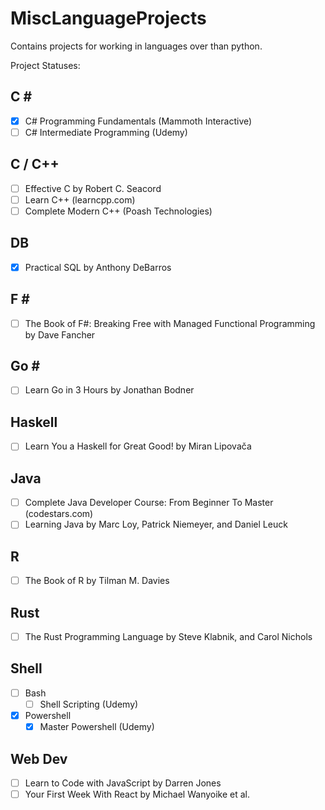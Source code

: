 # MiscLanguageProjects

Contains projects for working in languages over than python.

Project Statuses:

## C \#

* [x] C# Programming Fundamentals (Mammoth Interactive)
* [ ] C# Intermediate Programming (Udemy)

## C / C++

* [ ] Effective C by Robert C. Seacord
* [ ] Learn C++ (learncpp.com)
* [ ] Complete Modern C++ (Poash Technologies)

## DB

* [x] Practical SQL by Anthony DeBarros

## F \#

* [ ] The Book of F#: Breaking Free with Managed Functional Programming by Dave Fancher

## Go \#

* [ ] Learn Go in 3 Hours by Jonathan Bodner

## Haskell

* [ ] Learn You a Haskell for Great Good! by Miran Lipovača

## Java

* [ ] Complete Java Developer Course: From Beginner To Master (codestars.com)
* [ ] Learning Java by Marc Loy, Patrick Niemeyer, and Daniel Leuck

## R

* [ ] The Book of R by Tilman M. Davies

## Rust

* [ ] The Rust Programming Language by Steve Klabnik, and Carol Nichols

## Shell

* [ ] Bash
  * [ ] Shell Scripting (Udemy)
* [x] Powershell
  * [x] Master Powershell (Udemy)

## Web Dev

* [ ] Learn to Code with JavaScript by Darren Jones
* [ ] Your First Week With React by Michael Wanyoike et al.

